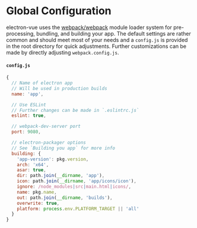 # Global Configuration

electron-vue uses the [webpack/webpack](https://github.com/webpack/webpack) module loader system for pre-processing, bundling, and building your app. The default settings are rather common and should meet most of your needs and a `config.js` is provided in the root directory for quick adjustments. Further customizations can be made by directly adjusting `webpack.config.js`.

#### ``config.js``
```js
{
  // Name of electron app
  // Will be used in production builds
  name: 'app',

  // Use ESLint
  // Further changes can be made in `.eslintrc.js`
  eslint: true,

  // webpack-dev-server port
  port: 9080,

  // electron-packager options
  // See `Building you app` for more info
  building: {
    'app-version': pkg.version,
    arch: 'x64',
    asar: true,
    dir: path.join(__dirname, 'app'),
    icon: path.join(__dirname, 'app/icons/icon'),
    ignore: /node_modules|src|main.html|icons/,
    name: pkg.name,
    out: path.join(__dirname, 'builds'),
    overwrite: true,
    platform: process.env.PLATFORM_TARGET || 'all'
  }
}
```
